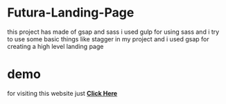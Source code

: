 # Futura-Landing-Page
this project has made of gsap and sass i used gulp for using sass and i try to use some basic things like stagger in my project and i used
gsap for creating a high level landing page

# demo
for visiting this website just [**Click Here**](https://omidfarhangnia.github.io/Futura-Landing-Page/)
